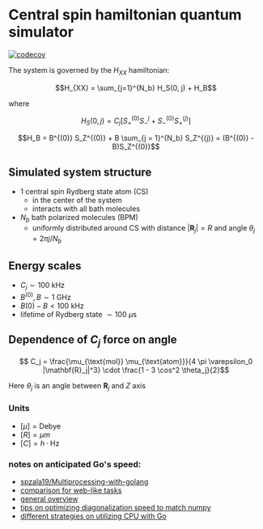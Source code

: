 # Central spin hamiltonian quantum simulator

[![codecov](https://codecov.io/gh/korsakjakub/cs_q_sim/branch/main/graph/badge.svg?token=ARL78PQTW9)](https://codecov.io/gh/korsakjakub/cs_q_sim)

The system is governed by the $H_{XX}$ hamiltonian:

$$H_{XX} = \sum_{j=1}^{N_b} H_S(0, j) + H_B$$

where

$$H_S(0, j) = C_j [S_+^{(0)} S_-^{j} + S_-^{(0)} S_+^{(j)}]$$

$$H_B = B^{(0)} S_Z^{(0)} + B \sum_{j = 1}^{N_b} S_Z^{(j)} = (B^{(0)} - B)S_Z^{(0)}$$


## Simulated system structure
- $1$ central spin Rydberg state atom (CS)
  * in the center of the system
  * interacts with all bath molecules
- $N_b$ bath polarized molecules (BPM)
  * uniformly distributed around CS with distance $|\mathbf{R}_j| = R$ and angle $\theta_j = 2 \pi j/N_b$

## Energy scales
- $C_j \sim 100$ kHz
- $B^{(0)}, B \sim 1$ GHz
- $B{(0)} - B < 100$ kHz
- lifetime of Rydberg state $\sim 100$ $\mu\text{s}$

## Dependence of $C_j$ force on angle

$$ C_j = \frac{\mu_{\text{mol}} \mu_{\text{atom}}}{4 \pi \varepsilon_0 |\mathbf{R}_j|^3} \cdot \frac{1 - 3 \cos^2 \theta_j}{2}$$

Here $\theta_j$ is an angle between $\mathbf{R}_j$ and $Z$ axis

### Units
- $[\mu] = \text{Debye}$
- $[R] = \mu m$
- $[C] = h \cdot \text{Hz}$

### notes on anticipated Go's speed:
- [spzala19/Multiprocessing-with-golang](https://github.com/spzala19/Multiprocessing-with-golang)
- [comparison for web-like tasks](https://djangostars.com/blog/my-story-with-golang/)
- [general overview](https://www.stxnext.com/blog/go-go-python-rangers-comparing-python-and-golang/)
- [tips on optimizing diagonalization speed to match numpy](https://github.com/gonum/gonum/issues/511)
- [different strategies on utilizing CPU with Go](https://liamhieuvu.com/utilize-cpu-with-golang)
